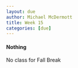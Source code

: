 ```yaml
---
layout: due
author: Michael McDermott
title: Week 15
categories: [due]
---
```

#### Nothing

No class for Fall Break
